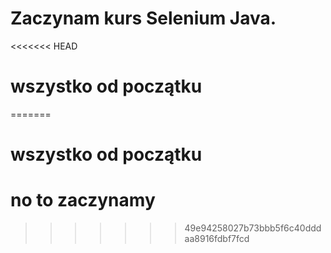 # Zaczynam kurs Selenium Java.
<<<<<<< HEAD
# wszystko od początku
=======
# wszystko od początku

# no to zaczynamy
>>>>>>> 49e94258027b73bbb5f6c40dddaa8916fdbf7fcd
